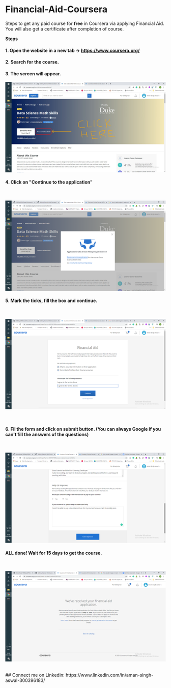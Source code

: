 # Financial-Aid-Coursera
Steps to get any paid course for <b>free</b> in Coursera via applying Financial Aid. You will also get a certificate after completion of course.

<b>Steps</b> <br>
#### 1. Open the website in a new tab -> https://www.coursera.org/
#### 2. Search for the course. <br>
#### 3. The screen will appear. <br> 

![](images/1.jpg)
<br> 

#### 4. Click on "Continue to the application"
<br>

![](images/2.png)


#### 5. Mark the ticks, fill the box and continue.
<br>

![](images/3.png)

<br>

#### 6. Fil the form and click on submit button. (You can always Google if you can't fill the answers of the questions)
<br>

![](images/4.png)
<br>

#### ALL done! Wait for 15 days to get the course.
<br>

![](images/5.png)



<br>
## Connect me on Linkedin: https://www.linkedin.com/in/aman-singh-aswal-300396183/
